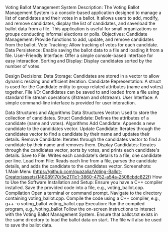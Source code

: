 Voting Ballot Management System
Description:
The Voting Ballot Management System is a console-based application designed to manage a list of candidates and their votes in a ballot. It allows users to add, modify, and remove candidates, display the list of candidates, and save/load the ballot data from a file. This application is useful for small organizations or groups conducting informal elections or polls.
Objectives:
Candidate Management: Provide functions to add, update, and remove candidates from the ballot.
Vote Tracking: Allow tracking of votes for each candidate.
Data Persistence: Enable saving the ballot data to a file and loading it from a file.
User-Friendly Interface: Offer a simple console-based interface for easy interaction.
Sorting and Display: Display candidates sorted by the number of votes.

Design Decisions:
Data Storage: Candidates are stored in a vector to allow dynamic resizing and efficient iteration.
Candidate Representation: A struct is used for the Candidate entity to group related attributes (name and votes) together.
File I/O: Candidates can be saved to and loaded from a file using standard file stream operations (ifstream and ofstream).
User Interface: A simple command-line interface is provided for user interaction.

Data Structures and Algorithms
Data Structures
Vector: Used to store the collection of candidates.
Struct Candidate: Defines the attributes of a candidate (name and votes).
Algorithms
Add Candidate: Appends a new candidate to the candidates vector.
Update Candidate: Iterates through the candidates vector to find a candidate by their name and updates their details.
Remove Candidate: Iterates through the candidates vector to find a candidate by their name and removes them.
Display Candidates: Iterates through the candidates vector, sorts by votes, and prints each candidate's details.
Save to File: Writes each candidate's details to a file, one candidate per line.
Load from File: Reads each line from a file, parses the candidate details, and adds the candidate to the candidates vector.
Screenshots:
1.Main Menu
(https://github.com/quazalia/Voting-Ballot-Creator/assets/148089170/5e2111c1-3860-4752-a54a-2508cbdc822f)
How to Use the Software
Installation and Setup:
Ensure you have a C++ compiler installed.
Save the provided code into a file, e.g., voting_ballot.cpp.
Compilation
Open a terminal or command prompt.
Navigate to the directory containing voting_ballot.cpp.
Compile the code using a C++ compiler, e.g., g++ -o voting_ballot voting_ballot.cpp
Execution:
Run the compiled program, e.g.,/voting_ballot
Follow the on-screen instructions to interact with the Voting Ballot Management System.
Ensure that ballot.txt exists in the same directory to load the ballot data on start. The file will also be used to save the ballot data.
